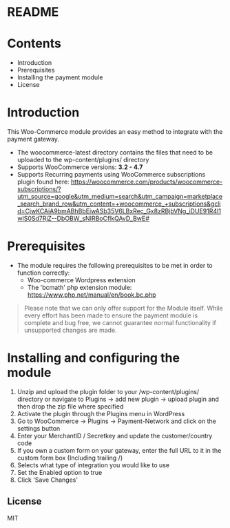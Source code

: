 # README

# Contents

- Introduction
- Prerequisites
- Installing the payment module
- License

# Introduction

This Woo-Commerce module provides an easy method to integrate with the payment gateway.
 - The woocommerce-latest directory contains the files that need to be uploaded to the wp-content/plugins/ directory
 - Supports WooCommerce versions: **3.2 - 4.7**
 - Supports Recurring payments using WooCommerce subscriptions plugin found here: https://woocommerce.com/products/woocommerce-subscriptions/?utm_source=google&utm_medium=search&utm_campaign=marketplace_search_brand_row&utm_content=+woocommerce_+subscriptions&gclid=CjwKCAiA9bmABhBbEiwASb35V6LBxRec_Gx8zRBjbVNg_iDUE91R4I1wlS0Sd7RjZ--DbOBW_sNIRBoCflkQAvD_BwE#

# Prerequisites

- The module requires the following prerequisites to be met in order to function correctly:
    - Woo-commerce Wordpress extension
    - The 'bcmath' php extension module: https://www.php.net/manual/en/book.bc.php

> Please note that we can only offer support for the Module itself. While every effort has been made to ensure the payment module is complete and bug free, we cannot guarantee normal functionality if unsupported changes are made.

# Installing and configuring the module

1. Unzip and upload the plugin folder to your /wp-content/plugins/ directory or navigate to Plugins -> add new plugin -> upload plugin and then drop the zip file where specified
2. Activate the plugin through the Plugins menu in WordPress
3. Go to WooCommerce -> Plugins -> Payment-Network and click on the settings button
4. Enter your MerchantID / Secretkey and update the customer/country code
5. If you own a custom form on your gateway, enter the full URL to it in the custom form box (Including trailing /)
6. Selects what type of integration you would like to use
7. Set the Enabled option to true
8. Click 'Save Changes'

License
----
MIT
